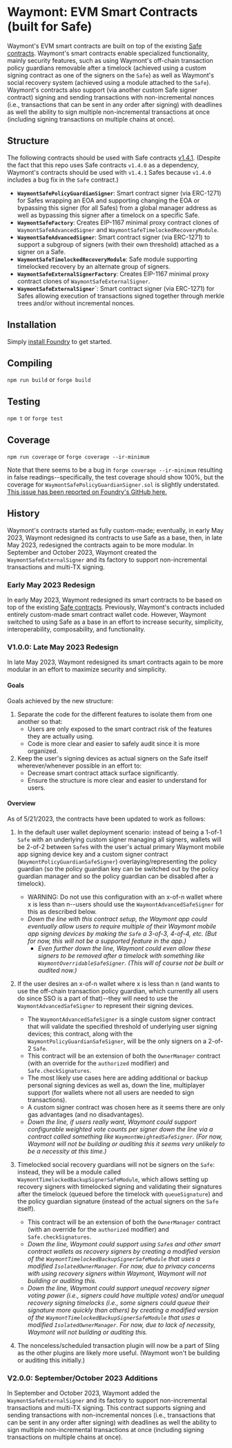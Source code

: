 # Waymont: EVM Smart Contracts (built for Safe)

Waymont's EVM smart contracts are built on top of the existing [Safe contracts](https://github.com/safe-global/safe-contracts). Waymont's smart contracts enable specialized functionality, mainly security features, such as using Waymont's off-chain transaction policy guardians removable after a timelock (achieved using a custom signing contract as one of the signers on the `Safe`) as well as Waymont's social recovery system (achieved using a module attached to the `Safe`). Waymont's contracts also support (via another custom Safe signer contract) signing and sending transactions with non-incremental nonces (i.e., transactions that can be sent in any order after signing) with deadlines as well the ability to sign multiple non-incremental transactions at once (including signing transactions on multiple chains at once).

## Structure

The following contracts should be used with Safe contracts [v1.4.1](https://github.com/safe-global/safe-contracts/tree/v1.4.1). (Despite the fact that this repo uses Safe contracts `v1.4.0` as a dependency, Waymont's contracts should be used with `v1.4.1` Safes because `v1.4.0` includes a bug fix in the `Safe` contract.)

- **`WaymontSafePolicyGuardianSigner`**: Smart contract signer (via ERC-1271) for Safes wrapping an EOA and supporting changing the EOA or bypassing this signer (for all Safes) from a global manager address as well as bypassing this signer after a timelock on a specific Safe.
- **`WaymontSafeFactory`**: Creates EIP-1167 minimal proxy contract clones of `WaymontSafeAdvancedSigner` and `WaymontSafeTimelockedRecoveryModule`.
- **`WaymontSafeAdvancedSigner`**: Smart contract signer (via ERC-1271) to support a subgroup of signers (with their own threshold) attached as a signer on a Safe.
- **`WaymontSafeTimelockedRecoveryModule`**: Safe module supporting timelocked recovery by an alternate group of signers.
- **`WaymontSafeExternalSignerFactory`**: Creates EIP-1167 minimal proxy contract clones of `WaymontSafeExternalSigner`.
- **`WaymontSafeExternalSigner`**`: Smart contract signer (via ERC-1271) for Safes allowing execution of transactions signed together through merkle trees and/or without incremental nonces.

## Installation

Simply [install Foundry](https://book.getfoundry.sh/getting-started/installation) to get started.

## Compiling

`npm run build` or `forge build`

## Testing

`npm t` or `forge test`

## Coverage

`npm run coverage` or `forge coverage --ir-minimum`

Note that there seems to be a bug in `forge coverage --ir-minimum` resulting in false readings--specifically, the test coverage should show 100%, but the coverage for `WaymontSafePolicyGuardianSigner.sol` is slightly understated. [This issue has been reported on Foundry's GitHub here.](https://github.com/foundry-rs/foundry/issues/6156)

## History

Waymont's contracts started as fully custom-made; eventually, in early May 2023, Waymont redesigned its contracts to use Safe as a base, then, in late May 2023, redesigned the contracts again to be more modular. In September and October 2023, Waymont created the `WaymontSafeExternalSigner` and its factory to support non-incremental transactions and multi-TX signing.

### Early May 2023 Redesign

In early May 2023, Waymont redesigned its smart contracts to be based on top of the existing [Safe contracts](https://github.com/safe-global/safe-contracts). Previously, Waymont's contracts included entirely custom-made smart contract wallet code. However, Waymont switched to using Safe as a base in an effort to increase security, simplicity, interoperability, composability, and functionality.

### V1.0.0: Late May 2023 Redesign

In late May 2023, Waymont redesigned its smart contracts again to be more modular in an effort to maximize security and simplicity.

#### Goals

Goals achieved by the new structure:

1. Separate the code for the different features to isolate them from one another so that:
    - Users are only exposed to the smart contract risk of the features they are actually using.
    - Code is more clear and easier to safely audit since it is more organized.
2. Keep the user's signing devices as actual signers on the Safe itself wherever/whenever possible in an effort to:
    - Decrease smart contract attack surface significantly.
    - Ensure the structure is more clear and easier to understand for users.

#### Overview

As of 5/21/2023, the contracts have been updated to work as follows:

1. In the default user wallet deployment scenario: instead of being a 1-of-1 `Safe` with an underlying custom signer managing all signers, wallets will be 2-of-2 between `Safe`s with the user's actual primary Waymont mobile app signing device key and a custom signer contract (`WaymontPolicyGuardianSafeSigner`) overlaying/representing the policy guardian (so the policy guardian key can be switched out by the policy guardian manager and so the policy guardian can be disabled after a timelock).
    - WARNING: Do not use this configuration with an x-of-n wallet where x is less than n--users should use the `WaymontAdvancedSafeSigner` for this as described below.
    - *Down the line with this contract setup, the Waymont app could eventually allow users to require multiple of their Waymont mobile app signing devices by making the `Safe` a 3-of-3, 4-of-4, etc. (But for now, this will not be a supported feature in the app.)*
        - *Even further down the line, Waymont could even allow these signers to be removed after a timelock with something like `WaymontOverridableSafeSigner`. (This will of course not be built or audited now.)*

2. If the user desires an x-of-n wallet where x is less than n (and wants to use the off-chain transaction policy guardian, which currently all users do since SSO is a part of that)--they will need to use the `WaymontAdvancedSafeSigner` to represent their signing devices.
    - The `WaymontAdvancedSafeSigner` is a single custom signer contract that will validate the specified threshold of underlying user signing devices; this contract, along with the `WaymontPolicyGuardianSafeSigner`, will be the only signers on a 2-of-2 `Safe`.
    - This contract will be an extension of both the `OwnerManager` contract (with an override for the `authorized` modifier) and `Safe.checkSignatures`.
    - The most likely use cases here are adding additional or backup personal signing devices as well as, down the line, multiplayer support (for wallets where not all users are needed to sign transactions).
    - A custom signer contract was chosen here as it seems there are only gas advantages (and no disadvantages).
    - *Down the line, if users really want, Waymont could support configurable weighted vote counts per signer down the line via a contract called something like `WaymontWeightedSafeSigner`. (For now, Waymont will not be building or auditing this it seems very unlikely to be a necessity at this time.)*

3. Timelocked social recovery guardians will not be signers on the `Safe`: instead, they will be a module called `WaymontTimelockedBackupSignerSafeModule`, which allows setting up recovery signers with timelocked signing and validating their signatures after the timelock (queued before the timelock with `queueSignature`) and the policy guardian signature (instead of the actual signers on the `Safe` itself).
    - This contract will be an extension of both the `OwnerManager` contract (with an override for the `authorized` modifier) and `Safe.checkSignatures`.
    - *Down the line, Waymont could support using `Safe`s and other smart contract wallets as recovery signers by creating a modified version of the `WaymontTimelockedBackupSignerSafeModule` that uses a modified `IsolatedOwnerManager`. For now, due to privacy concerns with using recovery signers within Waymont, Waymont will not building or auditing this.*
    - *Down the line, Waymont could support unequal recovery signer voting power (i.e., signers could have multiple votes) and/or unequal recovery signing timelocks (i.e., some signers could queue their signature more quickly than others) by creating a modified version of the `WaymontTimelockedBackupSignerSafeModule` that uses a modified `IsolatedOwnerManager`. For now, due to lack of necessity, Waymont will not building or auditing this.*

4. The nonceless/scheduled transaction plugin will now be a part of Sling as the other plugins are likely more useful. (Waymont won't be building or auditing this initially.)

### V2.0.0: September/October 2023 Additions

In September and October 2023, Waymont added the `WaymontSafeExternalSigner` and its factory to support non-incremental transactions and multi-TX signing. This contract supports signing and sending transactions with non-incremental nonces (i.e., transactions that can be sent in any order after signing) with deadlines as well the ability to sign multiple non-incremental transactions at once (including signing transactions on multiple chains at once).
